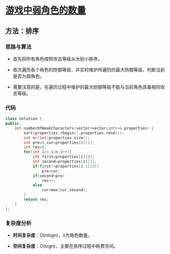 # [游戏中弱角色的数量](https://leetcode-cn.com/problems/the-number-of-weak-characters-in-the-game/)

## 方法：排序

### 思路与算法

- 首先将所有角色按照攻击等级从大到小排序。

- 依次遍历各个角色的防御等级，并实时维护所遍历的最大防御等级，判断当前是否为弱角色。

- 需要注意的是，在遍历过程中维护的最大防御等级不能与当前角色具备相同攻击等级。

### 代码

```c++
class Solution {
public:
    int numberOfWeakCharacters(vector<vector<int>>& properties) {
        sort(properties.rbegin(),properties.rend());
        int n=(int)properties.size();
        int pre=0,cur=properties[0][1];
        int res=0;
        for(int i=1;i<n;i++){
            int first=properties[i][0];
            int second=properties[i][1];
            if(first!=properties[i-1][0])
                pre=cur;
            if(second<pre)
                res++;
            else
                cur=max(cur,second);
        }
        return res;
    }
};
```

### 复杂度分析

- **时间复杂度**：$O(nlogn)$，$n$为角色数量。

- **空间复杂度**：$O(logn)$，主要在排序过程中耗费空间。
